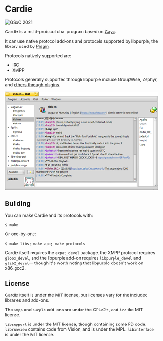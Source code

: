 # Cardie
![GSoC 2021](https://img.shields.io/badge/GSoC-2021-green.svg)

Cardie is a multi-protocol chat program based on [Caya](https://github.com/Augustolo/Caya).

It can use native protocol add-ons and protocols supported by libpurple, the
library used by [Pidgin](https://pidgin.im/).

Protocols natively supported are:
- IRC
- XMPP

Protocols generally supported through libpurple include GroupWise, Zephyr, and
[others through plugins](https://pidgin.im/plugins/?type=Protocol).

![Screenshot](data/screenshots/update-3.png)


## Building
You can make Cardie and its protocols with:

`$ make`

Or one-by-one:

`$ make libs; make app; make protocols`

Cardie itself requires the `expat_devel` package, the XMPP protocol requires
`gloox_devel`, and the libpurple add-on requires `libpurple_devel` and
`glib2_devel`― though it's worth noting that libpurple doesn't work on x86_gcc2.


## License
Cardie itself is under the MIT license, but licenses vary for the included
libraries and add-ons.

The `xmpp` and `purple` add-ons are under the GPLv2+, and `irc` the MIT license.

`libsupport` is under the MIT license, though containing some PD code.
`librunview` contains code from Vision, and is under the MPL.
`libinterface` is under the MIT license.
